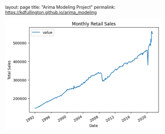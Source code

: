layout: page
title: "Arima Modeling Project"
permalink: https://kdfullington.github.io/arima_modeling


![Sales graph](assets/images/arima_sales_graph.png)